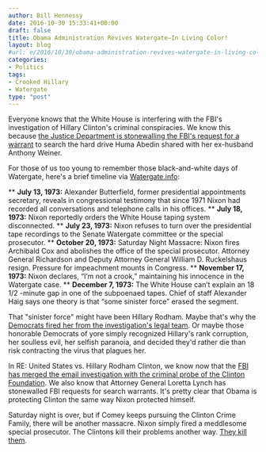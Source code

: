 ```yaml
---
author: Bill Hennessy
date: 2016-10-30 15:33:41+00:00
draft: false
title: Obama Administration Revives Watergate—In Living Color!
layout: blog
#url: e/2016/10/30/obama-administration-revives-watergate-in-living-color/
categories:
- Politics
tags:
- Crooked Hillary
- Watergate
type: "post"
---
```


Everyone knows that the White House is interfering with the FBI's investigation of Hillary Clinton's criminal conspiracies. We know this because [the Justice Department is stonewalling the FBI's request for a warrant](https://www.thegatewaypundit.com/2016/10/corrupt-obama-doj-moved-spike-comey-investigation-went-rogue-notified-congress/) to search the hard drive Huma Abedin shared with her ex-husband Anthony Weiner.

For those of us too young to remember those black-and-white days of Watergate, here's a brief timeline via [Watergate.info](https://watergate.info/chronology/brief-timeline-of-events):




** **July 13, 1973:** Alexander Butterfield, former presidential appointments secretary, reveals in congressional testimony that since 1971 Nixon had recorded all conversations and telephone calls in his offices.
** **July 18, 1973:** Nixon reportedly orders the White House taping system disconnected.
** **July 23, 1973:** Nixon refuses to turn over the presidential tape recordings to the Senate Watergate committee or the special prosecutor.
** **October 20, 1973:** Saturday Night Massacre: Nixon fires Archibald Cox and abolishes the office of the special prosecutor. Attorney General Richardson and Deputy Attorney General William D. Ruckelshaus resign. Pressure for impeachment mounts in Congress.
** **November 17, 1973:** Nixon declares, “I’m not a crook,” maintaining his innocence in the Watergate case.
** **December 7, 1973:** The White House can’t explain an 18 1/2 -minute gap in one of the subpoenaed tapes. Chief of staff Alexander Haig says one theory is that “some sinister force” erased the segment.


That "sinister force" might have been Hillary Rodham. Maybe that's why the [Democrats fired her from the investigation's legal team](https://www.wnd.com/2008/04/60962/). Or maybe those honorable Democrats of yore simply recognized Hillary's rank corruption, her soulless evil, her selfish paranoia, and decided they'd rather die than risk contracting the virus that plagues her.

In RE: United States vs. Hillary Rodham Clinton, we know now that the [FBI has merged the email investigation with the criminal probe of the Clinton Foundation](https://www.breitbart.com/video/2016/10/30/clinton-foundation-fbi-investigation-confirmed-former-assistant-fbi-director/). We also know that Attorney General Loretta Lynch has stonewalled FBI requests for search warrants. It's pretty clear that Obama is protecting Clinton the same way Nixon protected himself.

Saturday night is over, but if Comey keeps pursuing the Clinton Crime Family, there will be another massacre. Nixon simply fired a meddlesome special prosecutor. The Clintons kill their problems another way. [They kill them](https://hennessysview.com/2016/10/02/killing-ron-brown/).
